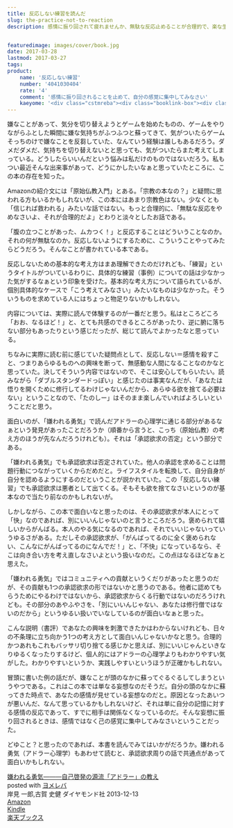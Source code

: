 ```yaml
---
title: 反応しない練習を読んだ
slug: the-practice-not-to-reaction
description: 感情に振り回されて疲れませんか、無駄な反応止めることが合理的で、楽な生き方につながりますよという本である。原始仏教入門とあるが、宗教色はない。反応するな＝感情を殺せと捉えてしまうかもしれないが、そうではない。マイナスな感情に振り回されないための合理的な考え方について書かれた本である。


featuredimage: images/cover/book.jpg
date: 2017-03-28
lastmod: 2017-03-27
tags: 
product:
    name: '反応しない練習'
    number: '4041030404'
    rate: '4'
    comment: '感情に振り回されることを止めて、自分の感覚に集中してみなさい'
    kaeyome: '<div class="cstmreba"><div class="booklink-box"><div class="booklink-image"><a href="http://www.amazon.co.jp/exec/obidos/asin/4041030404/illusionspace-22/" target="_blank" ><img src="https://images-fe.ssl-images-amazon.com/images/I/51WVJMVtbhL._SL160_.jpg" style="border: none;" /></a></div><div class="booklink-info"><div class="booklink-name"><a href="http://www.amazon.co.jp/exec/obidos/asin/4041030404/illusionspace-22/" target="_blank" >反応しない練習  あらゆる悩みが消えていくブッダの超・合理的な「考え方」</a><div class="booklink-powered-date">posted with <a href="http://yomereba.com" rel="nofollow" target="_blank">ヨメレバ</a></div></div><div class="booklink-detail">草薙龍瞬 KADOKAWA/中経出版 2015-07-31    </div><div class="booklink-link2"><div class="shoplinkamazon"><a href="http://www.amazon.co.jp/exec/obidos/asin/4041030404/illusionspace-22/" target="_blank" >Amazon</a></div><div class="shoplinkkindle"><a href="http://www.amazon.co.jp/exec/obidos/ASIN/B012EU8CD0/illusionspace-22/" target="_blank" >Kindle</a></div><div class="shoplinkrakuten"><a href="https://hb.afl.rakuten.co.jp/hgc/11acbc01.369b1bf6.11acbc02.cabf9fe9/?pc=http%3A%2F%2Fbooks.rakuten.co.jp%2Frb%2F13315854%2F%3Fscid%3Daf_ich_link_urltxt%26m%3Dhttp%3A%2F%2Fm.rakuten.co.jp%2Fev%2Fbook%2F" target="_blank" >楽天ブックス</a></div>                        	  	  	  	</div></div><div class="booklink-footer"></div></div></div>'
---
```


嫌なことがあって、気分を切り替えようとゲームを始めたものの、ゲームをやりながらふとした瞬間に嫌な気持ちがふつふつと蘇ってきて、気がついたらゲームそっちのけで嫌なことを反芻していた、なんていう経験は誰しもあるだろう。ダメだダメだ、気持ちを切り替えないとと思っても、気がついたらまた考えてしまっている。どうしたらいいんだという悩みは私だけのものではないだろう。私もつい最近そんな出来事があって、どうにかしたいなぁと思っていたところに、この本の存在を知った。

Amazonの紹介文には「原始仏教入門」とある。「宗教の本なの？」と疑問に思われる方もいるかもしれないが、この本にはあまり宗教色はない。少なくとも「信じれば救われる」みたいな話ではない。もっと合理的に、「無駄な反応をやめなさいよ、それが合理的だよ」とわりと淡々としたお話である。

「腹の立つことがあった、ムカつく！」と反応することはどういうことなのか。それの何が無駄なのか。反応しないようにするために、こういうことやってみたらどうだろう。そんなことが書かれている本である。

反応しないための基本的な考え方はまあ理解できたのだけれども、「練習」というタイトルがついているわりに、具体的な練習（事例）についての話は少なかった気がするなぁという印象を受けた。基本的な考え方について語られているが、個別具体的なケースで「こう考えてみなさい」みたいなものは少なかった。そういうものを求めている人にはちょっと物足りないかもしれない。

内容については、実際に読んで体験するのが一番だと思う。私はところどころ「おお、なるほど！」と、とても共感のできるところがあったり、逆に腑に落ちない部分もあったりという感じだったが、総じて読んでよかったなと思っている。

ちなみに実際に読む前に感じていた疑問点として、反応しない＝感情を殺すこと、つまりあらゆるものへの興味を断って、無感動な人間になることなのかなと思っていた。決してそういう内容ではないので、そこは安心してもらいたい。読みながら「ダブルスタンダードっぽい」と感じたのは事実なんだが、「あなたは悟りを開くために修行してるわけじゃないんだから、あらゆる欲を捨てる必要はない」ということなので、「たのしー」はそのまま楽しんでいればよろしいということだと思う。

面白いのが、「嫌われる勇気」で読んだアドラーの心理学に通じる部分があるなぁという発見があったことだろうか（順番から言うと、こっち（原始仏教）の考え方のほうが先なんだろうけれども）。それは「承認欲求の否定」という部分である。

「嫌われる勇気」でも承認欲求は否定されていた。他人の承認を求めることは問題行動につながっていくからだめだと。ライフスタイルを転換して、自分自身が自分を認めるようにするのだということが説かれていた。この「反応しない練習」でも承認欲求は悪者として出てくる。そもそも欲を捨てなさいというのが基本なので当たり前なのかもしれないが。

しかしながら、この本で面白いなと思ったのは、その承認欲求が本人にとって「快」なのであれば、別にいいんじゃないのと言うところだろう。褒められて嬉しいからがんばる。本人のやる気になるのであれば、それでいいじゃないっていうゆるさがある。ただしその承認欲求が、「がんばってるのに全く褒められない、こんなにがんばってるのになんでだ！」と、「不快」になっているなら、そこは向き合い方を考え直しなさいよという扱いなのだ。この点はなるほどなぁと思えた。

「嫌われる勇気」ではコミュニティへの貢献というくだりがあったと思うのだが、その貢献も1つの承認欲求の形ではないかと思うのである。他者に認めてもらうためにやるわけではないから、承認欲求からくる行動ではないのだろうけれども。その部分のあやふやさを、「別にいいんじゃない、あなたは修行僧ではないのだから」というゆるい扱いでいなしているのが面白いなぁと思った。

こんな説明（書評）であなたの興味を刺激できたかはわからないけれども、日々の不条理に立ち向かう1つの考え方として面白いんじゃないかなと思う。合理的かつあれもこれもバッサリ切り捨てる感じかと思えば、別にいいじゃんといきなりゆるくなったりするけど、個人的にはアドラーの心理学よりもわかりやすい気がした。わかりやすいというか、実践しやすいというほうが正確かもしれない。

冒頭に書いた例の話だが、嫌なことが頭のなかに蘇ってぐるぐるしてしまうというやつである。これはこの本では単なる妄想なのだそうだ。自分の頭のなかに蘇ってきた時点で、あなたの感情が見せている妄想なのだと。原因となったあいつが悪いんだ、なんて思っているかもしれないけど、それは単に自分の記憶に対する感情の反応であって、すでに相手は関係なくなっているのだ。そんな妄想に振り回されるときは、感情ではなく己の感覚に集中してみなさいということだった。

どゆこと？と思ったのであれば、本書を読んでみてはいかがだろうか。嫌われる勇気（アドラー心理学）もあわせて読むと、承認欲求周りの話で共通点があって面白いかもしれない。

<div class="cstmreba">
<div class="booklink-box">
<div class="booklink-image"><a href="http://www.amazon.co.jp/exec/obidos/asin/4478025819/illusionspace-22/" target="_blank" ><img alt=""  src="https://images-fe.ssl-images-amazon.com/images/I/51sPGsTuF0L._SL160_.jpg" style="border: none;" /></a></div>
<div class="booklink-info">
<div class="booklink-name"><a href="http://www.amazon.co.jp/exec/obidos/asin/4478025819/illusionspace-22/" target="_blank" >嫌われる勇気―――自己啓発の源流「アドラー」の教え</a>

<div class="booklink-powered-date">posted with <a href="http://yomereba.com" rel="nofollow" target="_blank">ヨメレバ</a></div>
</div>
<div class="booklink-detail">岸見 一郎,古賀 史健 ダイヤモンド社 2013-12-13    </div>
<div class="booklink-link2">
<div class="shoplinkamazon"><a href="http://www.amazon.co.jp/exec/obidos/asin/4478025819/illusionspace-22/" target="_blank" >Amazon</a></div>
<div class="shoplinkkindle"><a href="http://www.amazon.co.jp/exec/obidos/ASIN/B00H7RACY8/illusionspace-22/" target="_blank" >Kindle</a></div>
<div class="shoplinkrakuten"><a href="https://hb.afl.rakuten.co.jp/hgc/11acbc01.369b1bf6.11acbc02.cabf9fe9/?pc=http%3A%2F%2Fbooks.rakuten.co.jp%2Frb%2F12570589%2F%3Fscid%3Daf_ich_link_urltxt%26m%3Dhttp%3A%2F%2Fm.rakuten.co.jp%2Fev%2Fbook%2F" target="_blank" >楽天ブックス</a></div>

</div>
</div>
<div class="booklink-footer"></div>
</div>
</div>

  